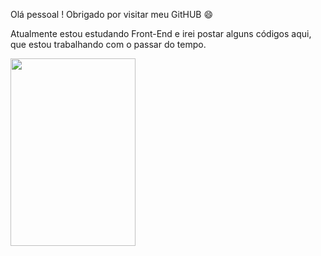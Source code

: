 Olá pessoal ! Obrigado por visitar meu GitHUB 😄

Atualmente estou estudando Front-End e irei postar alguns códigos aqui, que estou trabalhando com o passar do tempo.


<img class='goodjob' src='https://c.tenor.com/A7vPsKccr7sAAAAC/konata-good-job.gif' width="200" height="300">

<!--
**JordanAyron/JordanAyron** is a ✨ _special_ ✨ repository because its `README.md` (this file) appears on your GitHub profile.

Here are some ideas to get you started:

- 🔭 I’m currently working on ...
- 🌱 I’m currently learning ...
- 👯 I’m looking to collaborate on ...
- 🤔 I’m looking for help with ...
- 💬 Ask me about ...
- 📫 How to reach me: ...
- 😄 Pronouns: ...
- ⚡ Fun fact: ...
-->
